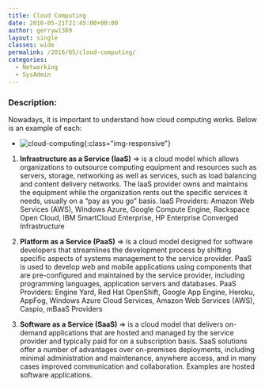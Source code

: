 ```yaml
---
title: Cloud Computing
date: 2016-05-21T21:45:00+00:00
author: gerryw1389
layout: single
classes: wide
permalink: /2016/05/cloud-computing/
categories:
  - Networking
  - SysAdmin
---
```

<!--more-->

### Description:

Nowadays, it is important to understand how cloud computing works. Below is an example of each:

   - ![cloud-computing](https://automationadmin.com/assets/images/uploads/2016/09/cloud-computing.png){:class="img-responsive"}

1. **Infrastructure as a Service (IaaS)** => is a cloud model which allows organizations to outsource computing equipment and resources such as servers, storage, networking as well as services, such as load balancing and content delivery networks. The IaaS provider owns and maintains the equipment while the organization rents out the specific services it needs, usually on a &#8220;pay as you go&#8221; basis. IaaS Providers: Amazon Web Services (AWS), Windows Azure, Google Compute Engine, Rackspace Open Cloud, IBM SmartCloud Enterprise, HP Enterprise Converged Infrastructure  
  
2. **Platform as a Service (PaaS)** => is a cloud model designed for software developers that streamlines the development process by shifting specific aspects of systems management to the service provider. PaaS is used to develop web and mobile applications using components that are pre-configured and maintained by the service provider, including programming languages, application servers and databases. PaaS Providers: Engine Yard, Red Hat OpenShift, Google App Engine, Heroku, AppFog, Windows Azure Cloud Services, Amazon Web Services (AWS), Caspio, mBaaS Providers

3. **Software as a Service (SaaS)** => is a cloud model that delivers on-demand applications that are hosted and managed by the service provider and typically paid for on a subscription basis. SaaS solutions offer a number of advantages over on-premises deployments, including minimal administration and maintenance, anywhere access, and in many cases improved communication and collaboration. Examples are hosted software applications.